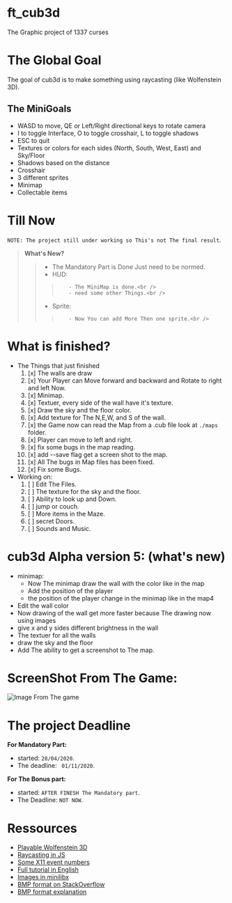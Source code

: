 # ft_cub3d
The Graphic project of 1337 curses
# The Global Goal
The goal of cub3d is to make something using raycasting (like Wolfenstein 3D).

## The MiniGoals
- WASD to move, QE or Left/Right directional keys to rotate camera
- I to toggle Interface, O to toggle crosshair, L to toggle shadows
- ESC to quit
- Textures or colors for each sides (North, South, West, East) and Sky/Floor
- Shadows based on the distance
- Crosshair
- 3 different sprites
- Minimap
- Collectable items

# Till Now
`NOTE: The project still under working so This's not The final result`. <br />
>**What's New?**<br />
>>    - The Mandatory Part is Done Just need to be normed.<br />
>>    - HUD:<br />
>>>        - The MiniMap is done.<br />
>>>        - need some other Things.<br />
>>    - Sprite:<br />
>>>        - Now You can add More Then one sprite.<br />
# What is finished?
- The Things that just finished
  1. [x] The walls are draw
  2. [x] Your Player can Move forward and backward and Rotate to right and left Now.
  3. [x] Minimap.
  4. [x] Textuer, every side of the wall have it's texture.
  5. [x] Draw the sky and the floor color.
  6. [x] Add texture for The N,E,W, and S of the wall.
  7. [x] the Game now can read the Map from a .cub file look at ``./maps`` folder.
  8. [x] Player can move to left and right.
  9. [x] fix some bugs in the map reading.
  10. [x] add --save flag get a screen shot to the map.
  11. [x] All The bugs in Map files has been fixed.
  12. [x] Fix some Bugs.
- Working on:
  1. [ ] Edit The Files.
  2. [ ] The texture for the sky and the floor.
  3. [ ] Ability to look up and Down.
  4. [ ] jump or couch.
  5. [ ] More items in the Maze.
  6. [ ] secret Doors.
  7. [ ] Sounds and Music.
  
# cub3d Alpha version 5: (what's new)
- minimap:
  - Now The minimap draw the wall with the color like in the map
  - Add the position of the player
  - the position of the player change in the minimap like in the map4
- Edit the wall color
- Now drawing of the wall get more faster because The drawing now using images 
- give x and y sides different brightness in the wall
- The textuer for all the walls
- draw the sky and the floor
- Add The ability to get a screenshot to The map.
# ScreenShot From The Game:
![Image From The game](https://github.com/barimehdi77/ft_cub3d/blob/master/alpha5/screenshot.bmp)

# The project Deadline
**For Mandatory Part:**  
  - started: `28/04/2020`.  
  - The deadline: ` 01/11/2020`.  

**For The Bonus part:**  
  - started: `AFTER FINESH The Mandatory part`.  
  - The Deadline:  `NOT NOW`.
# Ressources
- [Playable Wolfenstein 3D](http://users.atw.hu/wolf3d/)
- [Raycasting in JS](http://www.playfuljs.com/a-first-person-engine-in-265-lines/)
- [Some X11 event numbers](https://github.com/qst0/ft_libgfx)
- [Full tutorial in English](https://lodev.org/cgtutor/raycasting.html)
- [Images in minilibx](https://github.com/keuhdall/images_example)
- [BMP format on StackOverflow](https://stackoverflow.com/questions/2654480/writing-bmp-image-in-pure-c-c-without-other-libraries)
- [BMP format explanation](https://web.archive.org/web/20080912171714/http://www.fortunecity.com/skyscraper/windows/364/bmpffrmt.html)
